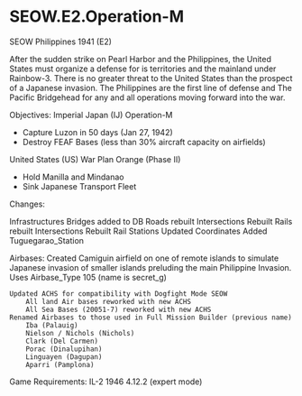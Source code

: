 # SEOW.E2.Operation-M
SEOW Philippines 1941 (E2)

After the sudden strike on Pearl Harbor and the Philippines, the United States must organize a defense for is territories and the mainland under Rainbow-3. There is no greater threat to the United States than the prospect of a Japanese invasion. The Philippines are the first line of defense and The Pacific Bridgehead for any and all operations moving forward into the war.

Objectives:
Imperial Japan (IJ)
Operation-M
 * Capture Luzon in 50 days (Jan 27, 1942)
 * Destroy FEAF Bases (less than 30% aircraft capacity on airfields)

United States (US)
War Plan Orange (Phase II)
 * Hold Manilla and Mindanao
 * Sink Japanese Transport Fleet


Changes:


Infrastructures
	Bridges added to DB
	Roads rebuilt
		Intersections Rebuilt
	Rails rebuilt
		Intersections Rebuilt
	Rail Stations Updated Coordinates
		Added Tuguegarao_Station

Airbases:
	Created Camiguin airfield on one of remote islands to simulate Japanese invasion of smaller islands preluding the main Philippine Invasion.
		Uses Airbase_Type 105 (name is secret_g)
	
	Updated ACHS for compatibility with Dogfight Mode SEOW
		All land Air bases reworked with new ACHS
		All Sea Bases (20051-7) reworked with new ACHS
	Renamed Airbases to those used in Full Mission Builder (previous name)
		Iba (Palauig)
		Nielson / Nichols (Nichols)
		Clark (Del Carmen)
		Porac (Dinalupihan)
		Linguayen (Dagupan)
		Aparri (Pamplona)
		
		



Game Requirements: 
IL-2 1946 4.12.2 (expert mode)



